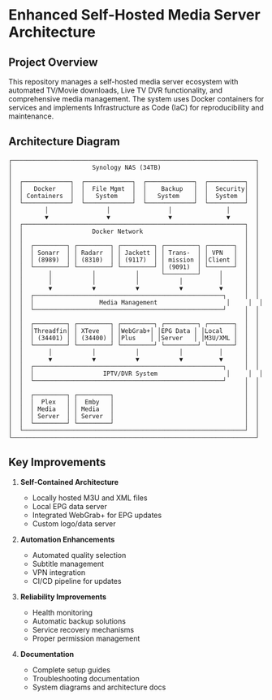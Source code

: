 # Enhanced Self-Hosted Media Server Architecture

## Project Overview
This repository manages a self-hosted media server ecosystem with automated TV/Movie downloads, Live TV DVR functionality, and comprehensive media management. The system uses Docker containers for services and implements Infrastructure as Code (IaC) for reproducibility and maintenance.

## Architecture Diagram
```
┌───────────────────────────────────────────────────────────────────┐
│                      Synology NAS (34TB)                          │
│                                                                   │
│  ┌─────────────┐  ┌─────────────┐  ┌─────────────┐  ┌──────────┐  │
│  │   Docker    │  │  File Mgmt  │  │    Backup   │  │  Security│  │
│  │ Containers  │  │   System    │  │   System    │  │  System  │  │
│  └─────────────┘  └─────────────┘  └─────────────┘  └──────────┘  │
│         │                │                │               │       │
│         ▼                ▼                ▼               ▼       │
│  ┌─────────────────────────────────────────────────────────────┐  │
│  │                   Docker Network                            │  │
│  │                                                             │  │
│  │  ┌─────────┐ ┌─────────┐ ┌─────────┐ ┌─────────┐ ┌───────┐  │  │
│  │  │ Sonarr  │ │ Radarr  │ │ Jackett │ │ Trans-  │ │ VPN   │  │  │
│  │  │ (8989)  │ │ (8310)  │ │ (9117)  │ │ mission │ │Client │  │  │
│  │  └─────────┘ └─────────┘ └─────────┘ │ (9091)  │ └───────┘  │  │
│  │       │           │           │      └─────────┘     │      │  │
│  │       │           │           │           │          │      │  │
│  │       ▼           ▼           ▼           ▼          ▼      │  │
│  │  ┌────────────────────────────────────────────────────┐     │  │
│  │  │                  Media Management                   │     │  │
│  │  └────────────────────────────────────────────────────┘     │  │
│  │                                                             │  │
│  │  ┌─────────┐ ┌─────────┐ ┌─────────┐ ┌─────────┐ ┌───────┐  │  │
│  │  │Threadfin│ │ XTeve   │ │WebGrab+│ │EPG Data │ │Local   │  │  │
│  │  │ (34401) │ │ (34400) │ │Plus    │ │Server   │ │M3U/XML │  │  │
│  │  └─────────┘ └─────────┘ └─────────┘ └─────────┘ └───────┘  │  │
│  │       │           │           │           │          │      │  │
│  │       ▼           ▼           ▼           ▼          ▼      │  │
│  │  ┌────────────────────────────────────────────────────┐     │  │
│  │  │                   IPTV/DVR System                   │     │  │
│  │  └────────────────────────────────────────────────────┘     │  │
│  │                                                             │  │
│  │  ┌─────────┐ ┌─────────┐                                    │  │
│  │  │  Plex   │ │  Emby   │                                    │  │
│  │  │ Media   │ │ Media   │                                    │  │
│  │  │ Server  │ │ Server  │                                    │  │
│  │  └─────────┘ └─────────┘                                    │  │
│  └─────────────────────────────────────────────────────────────┘  │
└───────────────────────────────────────────────────────────────────┘
```

## Key Improvements
1. **Self-Contained Architecture**
   - Locally hosted M3U and XML files
   - Local EPG data server
   - Integrated WebGrab+ for EPG updates
   - Custom logo/data server

2. **Automation Enhancements**
   - Automated quality selection
   - Subtitle management
   - VPN integration
   - CI/CD pipeline for updates

3. **Reliability Improvements**
   - Health monitoring
   - Automatic backup solutions
   - Service recovery mechanisms
   - Proper permission management

4. **Documentation**
   - Complete setup guides
   - Troubleshooting documentation
   - System diagrams and architecture docs
